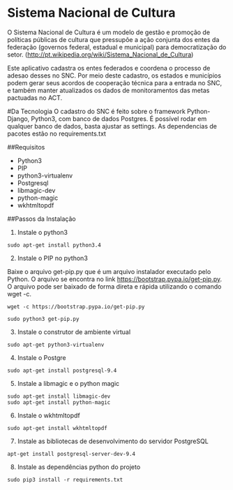 # Sistema Nacional de Cultura
O Sistema Nacional de Cultura é um modelo de gestão e promoção de políticas públicas de cultura que pressupõe a ação conjunta dos entes da federação (governos federal, estadual e municipal) para democratização do setor. (http://pt.wikipedia.org/wiki/Sistema_Nacional_de_Cultura)

Este aplicativo cadastra os entes federados e coordena o processo de adesao desses no SNC. Por meio deste cadastro, os estados e municípios podem gerar seus acordos de cooperação técnica para a entrada no SNC, e também manter atualizados os dados de monitoramentos das metas pactuadas no ACT.

#Da Tecnologia
O cadastro do SNC é feito sobre o framework Python-Django, Python3, com banco de dados Postgres. É possível rodar em qualquer banco de dados, basta ajustar as settings.
As dependencias de pacotes estão no requirements.txt


##Requisitos

* Python3
* PIP
* python3-virtualenv
* Postgresql
* libmagic-dev
* python-magic
* wkhtmltopdf

##Passos da Instalação

1. Instale o python3
```
sudo apt-get install python3.4
```

2. Instale o PIP no python3

Baixe o arquivo get-pip.py que é um arquivo instalador executado pelo Python. O arquivo se encontra no link https://bootstrap.pypa.io/get-pip.py. 
O arquivo pode ser baixado de forma direta e rápida utilizando o comando wget -c.

```
wget -c https://bootstrap.pypa.io/get-pip.py

sudo python3 get-pip.py
```

3. Instale o construtor de ambiente virtual
```
sudo apt-get python3-virtualenv
```

4. Instale o Postgre
```
sudo apt-get install postgresql-9.4
```

5. Instale a libmagic e o python magic
```
sudo apt-get install libmagic-dev
sudo apt-get install python-magic
```

6. Instale o wkhtmltopdf
```
sudo apt-get install wkhtmltopdf
```

7. Instale as bibliotecas de desenvolvimento do servidor PostgreSQL
```
apt-get install postgresql-server-dev-9.4
```

8. Instale as dependências python do projeto
```
sudo pip3 install -r requirements.txt
```

